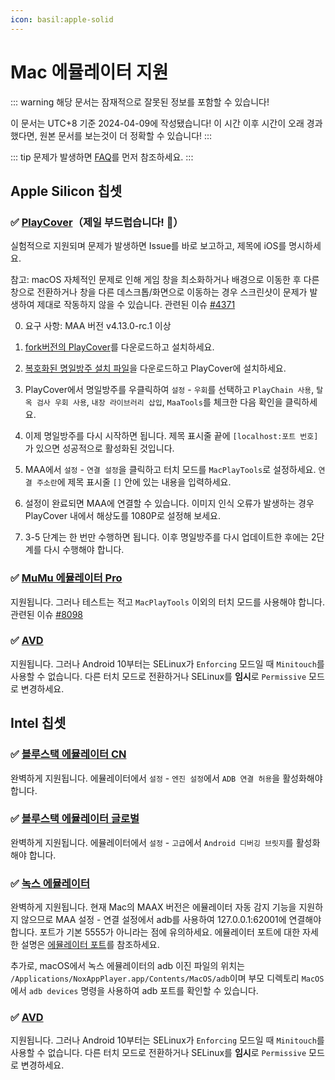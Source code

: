 ```yaml
---
icon: basil:apple-solid
---
```


# Mac 에뮬레이터 지원

::: warning
해당 문서는 잠재적으로 잘못된 정보를 포함할 수 있습니다!


이 문서는 UTC+8 기준 2024-04-09에 작성됐습니다! 이 시간 이후 시간이 오래 경과했다면, 원본 문서를 보는것이 더 정확할 수 있습니다!
:::

::: tip
문제가 발생하면 [FAQ](../FAQ.md)를 먼저 참조하세요.
:::

## Apple Silicon 칩셋

### ✅ [PlayCover](https://playcover.io)（제일 부드럽습니다! 🚀）

실험적으로 지원되며 문제가 발생하면 Issue를 바로 보고하고, 제목에 iOS를 명시하세요.

참고: macOS 자체적인 문제로 인해 게임 창을 최소화하거나 배경으로 이동한 후 다른 창으로 전환하거나 창을 다른 데스크톱/화면으로 이동하는 경우 스크린샷이 문제가 발생하여 제대로 작동하지 않을 수 있습니다. 관련된 이슈 [#4371](https://github.com/MaaAssistantArknights/MaaAssistantArknights/issues/4371#issuecomment-1527977512)

0. 요구 사항: MAA 버전 v4.13.0-rc.1 이상

1. [fork버전의 PlayCover](https://github.com/hguandl/PlayCover/releases)를 다운로드하고 설치하세요.

2. [복호화된 명일방주 설치 파일](https://decrypt.day/app/id1454663939)을 다운로드하고 PlayCover에 설치하세요.

3. PlayCover에서 명일방주를 우클릭하여 `설정` - `우회`를 선택하고 `PlayChain 사용`, `탈옥 검사 우회 사용`, `내장 라이브러리 삽입`, `MaaTools`를 체크한 다음 확인을 클릭하세요.

4. 이제 명일방주를 다시 시작하면 됩니다. 제목 표시줄 끝에 `[localhost:포트 번호]`가 있으면 성공적으로 활성화된 것입니다.

5. MAA에서 `설정` - `연결 설정`을 클릭하고 터치 모드를 `MacPlayTools`로 설정하세요. `연결 주소란`에 제목 표시줄 `[]` 안에 있는 내용을 입력하세요.

6. 설정이 완료되면 MAA에 연결할 수 있습니다. 이미지 인식 오류가 발생하는 경우 PlayCover 내에서 해상도를 1080P로 설정해 보세요.

7. 3-5 단계는 한 번만 수행하면 됩니다. 이후 명일방주를 다시 업데이트한 후에는 2단계를 다시 수행해야 합니다.

### ✅ [MuMu 에뮬레이터 Pro](https://mumu.163.com/mac/)

지원됩니다. 그러나 테스트는 적고 `MacPlayTools` 이외의 터치 모드를 사용해야 합니다. 관련된 이슈 [#8098](https://github.com/MaaAssistantArknights/MaaAssistantArknights/issues/8098)

### ✅ [AVD](https://developer.android.com/studio/run/managing-avds)

지원됩니다. 그러나 Android 10부터는 SELinux가 `Enforcing` 모드일 때 `Minitouch`를 사용할 수 없습니다. 다른 터치 모드로 전환하거나 SELinux를 **임시**로 `Permissive` 모드로 변경하세요.

## Intel 칩셋

### ✅ [블루스택 에뮬레이터 CN](https://www.bluestacks.cn/)

완벽하게 지원됩니다. 에뮬레이터에서 `설정` - `엔진 설정`에서 `ADB 연결 허용`을 활성화해야 합니다.

### ✅ [블루스택 에뮬레이터 글로벌](https://www.bluestacks.com/tw/index.html)

완벽하게 지원됩니다. 에뮬레이터에서 `설정` - `고급`에서 `Android 디버깅 브릿지`를 활성화해야 합니다.

### ✅ [녹스 에뮬레이터](https://www.yeshen.com/)

완벽하게 지원됩니다. 현재 Mac의 MAAX 버전은 에뮬레이터 자동 감지 기능을 지원하지 않으므로 MAA 설정 - 연결 설정에서 adb를 사용하여 127.0.0.1:62001에 연결해야 합니다. 포트가 기본 5555가 아니라는 점에 유의하세요. 에뮬레이터 포트에 대한 자세한 설명은 [에뮬레이터 포트](../FAQ.md#adb-및-연결-주소-확인)를 참조하세요.

추가로, macOS에서 녹스 에뮬레이터의 adb 이진 파일의 위치는 `/Applications/NoxAppPlayer.app/Contents/MacOS/adb`이며 부모 디렉토리 `MacOS`에서 `adb devices` 명령을 사용하여 adb 포트를 확인할 수 있습니다.

### ✅ [AVD](https://developer.android.com/studio/run/managing-avds)

지원됩니다. 그러나 Android 10부터는 SELinux가 `Enforcing` 모드일 때 `Minitouch`를 사용할 수 없습니다. 다른 터치 모드로 전환하거나 SELinux를 **임시**로 `Permissive` 모드로 변경하세요.

